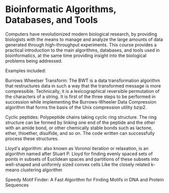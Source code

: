 # Bioinformatic Algorithms, Databases, and Tools

Computers have revolutionized modern biological research, by providing biologists with the means to manage and analyze the large amounts of data generated through high-throughput experiments. This course provides a practical introduction to the main algorithms, databases, and tools used in bioinformatics, at the same time providing insight into the biological problems being addressed.

Examples included:

Burrows Wheelser Transform: The BWT is a data transformation algorithm that restructures data in such a way that the transformed message is more compressible. Technically, it is a lexicographical reversible permutation of the characters of a string. It is first of the three steps to be performed in succession while implementing the Burrows-Wheeler Data Compression algorithm that forms the basis of the Unix compression utility bzip2.

Cyclic peptides: Polypeptide chains taking cyclic ring structure. The ring structure can be formed by linking one end of the peptide and the other with an amide bond, or other chemically stable bonds such as lactone, ether, thioether, disulfide, and so on. The code written can successfully process these structures.

Lloyd's algorithm: also known as Voronoi iteration or relaxation, is an algorithm named after Stuart P. Lloyd for finding evenly spaced sets of points in subsets of Euclidean spaces and partitions of these subsets into well-shaped and uniformly sized convex cells Like the closely related k-means clustering algorithm

Speedy Motif Finder: A Fast Algorithm for Finding Motifs in DNA and Protein Sequences
